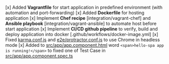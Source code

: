 [x] Added **Vagrantfile** for start application in predefined environment (with automation and port-forwarding)
[x] Added **Dockerfile** for hosting application
[x] Implement **Chef recipe** [integration/vagrant-chef] and **Ansible playbook** [integration/vagrant-ansible] to automate host before start application
[x] Implement **CI/CD github pipeline** to verify, build and deploy application into docker [.github/workflows/docker-image.yml]
[x] Fixed [karma.conf.js](karma.conf.js) and [e2e/protractor.conf.js](e2e/protractor.conf.js) to use Chrome in headless mode
[x] Added to [src/app/app.component.html](src/app/app.component.html) word `<span>hello-spa app is running!</span>` to fixed one of Test Case in [src/app/app.component.spec.ts](src/app/app.component.spec.ts)
